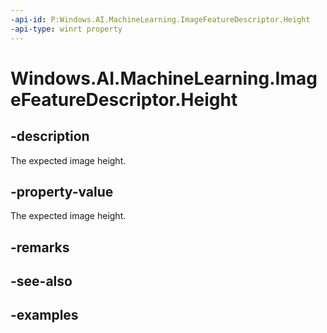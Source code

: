 ```yaml
---
-api-id: P:Windows.AI.MachineLearning.ImageFeatureDescriptor.Height
-api-type: winrt property
---
```


<!-- Property syntax.
public uint Height { get; }
-->

# Windows.AI.MachineLearning.ImageFeatureDescriptor.Height

## -description
The expected image height.

## -property-value
The expected image height.

## -remarks

## -see-also

## -examples
